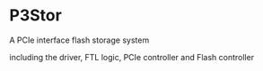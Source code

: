 # P3Stor
A PCIe interface flash storage system

including the driver, FTL logic, PCIe controller and Flash controller
